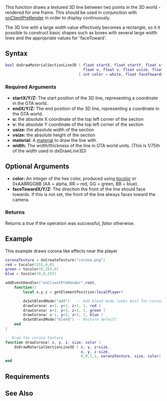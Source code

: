 This function draws a textured 3D line between two points in the 3D world - rendered for one frame. This should be used in conjunction with [onClientPreRender](/onClientPreRender.md "wikilink") in order to display continuously.

The 3D line with a large width value effectively becomes a rectangle, so it it possible to construct basic shapes such as boxes with several large width lines and the appropriate values for 'faceToward'.

Syntax
------

``` lua
bool dxDrawMaterialSectionLine3D ( float startX, float startY, float startZ, float endX, float endY, float endZ,
                                   float u, float v, float usize, float vsize, element material, int width,
                                 [ int color = white, float faceTowardX, float faceTowardY, float faceTowardZ ] )
```

### Required Arguments

-   **startX/Y/Z:** The start position of the 3D line, representing a coordinate in the GTA world.
-   **endX/Y/Z:** The end position of the 3D line, representing a coordinate in the GTA world.
-   **u:** the absolute X coordinate of the top left corner of the section
-   **v:** the absolute Y coordinate of the top left corner of the section
-   **usize:** the absolute width of the section
-   **vsize:** the absolute height of the section
-   **material:** A [material](/material.md "wikilink") to draw the line with.
-   **width:** The width/thickness of the line in GTA world units. (This is 1/75th of the width used in dxDrawLine3D)

Optional Arguments
------------------

-   **color:** An integer of the hex color, produced using [tocolor](/tocolor.md "wikilink") or 0xAARRGGBB (AA = alpha, RR = red, GG = green, BB = blue).
-   **faceTowardX/Y/Z:** The direction the front of the line should face towards. If this is not set, the front of the line always faces toward the camera.

### Returns

Returns a *true* if the operation was successful, *false* otherwise.

Example
-------

This example draws corona like effects near the player

``` lua
coronaTexture = dxCreateTexture("corona.png")
red = tocolor(255,0,0)
green = tocolor(0,255,0)
blue = tocolor(0,0,255)

addEventHandler("onClientPreRender",root,
    function()
        local x,y,z = getElementPosition(localPlayer)

        dxSetBlendMode("add")   -- Add blend mode looks best for corona effects
        drawCorona( x+2, y+2, z+1, 1, red )
        drawCorona( x+1, y+3, z+2, 1, green )
        drawCorona( x-1, y+2, z+3, 1, blue )
        dxSetBlendMode("blend") -- Restore default
    end
)

-- Draw the corona texture
function drawCorona( x, y, z, size, color )
    dxDrawMaterialSectionLine3D ( x, y, z+size,
                                  x, y, z-size,
                                  0,0,1,1, coronaTexture, size, color)
end
```

Requirements
------------

See Also
--------
